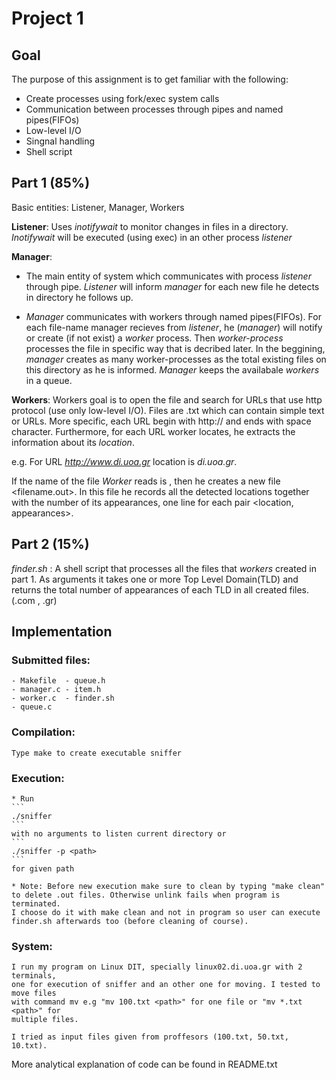 # Project 1

## Goal
The purpose of this assignment is to get familiar with the following:
* Create processes using fork/exec system calls
* Communication between processes through pipes and named pipes(FIFOs)
* Low-level I/O
* Singnal handling
* Shell script

## Part 1 (85%)
Basic entities: Listener, Manager, Workers

**Listener**: Uses *inotifywait* to monitor changes in files in a directory. *Inotifywait* will be executed (using exec) in an other process *listener*

**Manager**: 
* The main entity of system which communicates with process *listener* through pipe. *Listener* will inform *manager* for each new file he detects in directory he follows up. 

* *Manager* communicates with workers through named pipes(FIFOs). For each file-name manager recieves from *listener*, he (*manager*) will notify or create (if not exist) a *worker* process. Then *worker-process* processes the file in specific way that is decribed later. In the beggining, *manager* creates as many worker-processes as  the total existing files on this directory as he is informed. *Manager* keeps the availabale *workers* in a queue.

**Workers**: Workers goal is to open the file and search for URLs that use http protocol (use only low-level I/O). Files are .txt which can contain simple text or URLs. More specific, each URL begin with http:// and ends with space character. Furthermore, for each URL worker locates, he extracts the information about its *location*.

e.g. For URL  *http://www.di.uoa.gr* location is *di.uoa.gr*.

If the name of the file *Worker* reads is <filename>, then he creates a new file <filename.out>. In this file he records all the detected locations together with the number of its appearances, one line for each pair <location, appearances>.


## Part 2 (15%)
*finder.sh* : A shell script that processes all the files that *workers* created in part 1. As arguments it takes one or more Top Level Domain(TLD) and returns the total number of appearances of each TLD in all created files. (.com , .gr)



## Implementation

### Submitted files:
	- Makefile	- queue.h
	- manager.c	- item.h
	- worker.c	- finder.sh
	- queue.c

### Compilation:
    Type make to create executable sniffer

### Execution:
    * Run 
    ```
    ./sniffer
    ```
    with no arguments to listen current directory or
    ```
    ./sniffer -p <path>
    ```
    for given path

	* Note: Before new execution make sure to clean by typing "make clean"
	to delete .out files. Otherwise unlink fails when program is terminated.
	I choose do it with make clean and not in program so user can execute
	finder.sh afterwards too (before cleaning of course).

### System:
    I run my program on Linux DIT, specially linux02.di.uoa.gr with 2 terminals,
	one for execution of sniffer and an other one for moving. I tested to move files 
    with command mv e.g "mv 100.txt <path>" for one file or "mv *.txt <path>" for 
	multiple files.

	I tried as input files given from proffesors (100.txt, 50.txt, 10.txt).

More analytical explanation of code can be found in README.txt